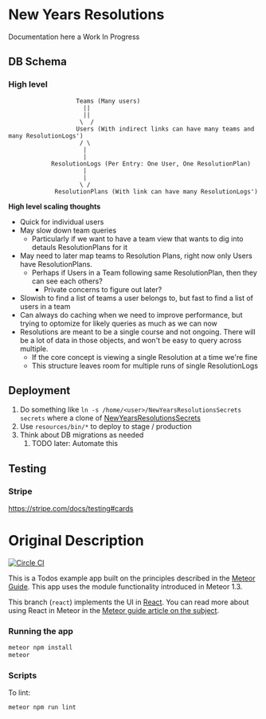 # New Years Resolutions

Documentation here a Work In Progress

## DB Schema


### High level

```
                   Teams (Many users)
                     ||
                     ||
                    \  /
                   Users (With indirect links can have many teams and many ResolutionLogs')
                    / \
                     |
                     |
            ResolutionLogs (Per Entry: One User, One ResolutionPlan)
                     |
                     |
                    \ /
             ResolutionPlans (With link can have many ResolutionLogs')
```

**High level scaling thoughts**

* Quick for individual users
* May slow down team queries
    * Particularly if we want to have a team view that wants to dig into detauls ResolutionPlans for it
* May need to later map teams to Resolution Plans, right now only Users have ResolutionPlans.
    * Perhaps if Users in a Team following same ResolutionPlan, then they can see each others?
        * Private concerns to figure out later?
* Slowish to find a list of teams a user belongs to, but fast to find a list of users in a team
* Can always do caching when we need to improve performance, but trying to optomize for likely queries as much as we can now
* Resolutions are meant to be a single course and not ongoing. There will be a lot of data in those objects, and won't be easy to query across multiple.
    * If the core concept is viewing a single Resolution at a time we're fine
    * This structure leaves room for multiple runs of single ResolutionLogs

## Deployment

1. Do something like `ln -s /home/<user>/NewYearsResolutionsSecrets secrets` where a clone of [NewYearsResolutionsSecrets](https://github.com/KevinJain/NewYearsResolutionsSecrets)
1. Use `resources/bin/*` to deploy to stage / production
1. Think about DB migrations as needed
    1. TODO later: Automate this

## Testing

### Stripe

https://stripe.com/docs/testing#cards

# Original Description

[![Circle CI](https://circleci.com/gh/meteor/todos/tree/react.svg?style=svg)](https://circleci.com/gh/meteor/todos/tree/react)

This is a Todos example app built on the principles described in the [Meteor Guide](http://guide.meteor.com/structure.html). This app uses the module functionality introduced in Meteor 1.3.

This branch (`react`) implements the UI in [React](https://facebook.github.io/react/index.html). You can read more about using React in Meteor in the [Meteor guide article on the subject](http://guide.meteor.com/v1.3/react.html).

### Running the app

```bash
meteor npm install
meteor
```

### Scripts

To lint:

```bash
meteor npm run lint
```
